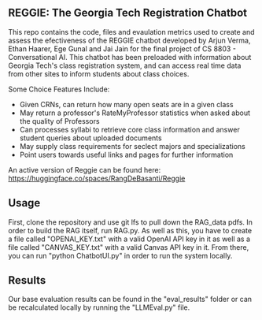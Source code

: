 ## REGGIE: The Georgia Tech Registration Chatbot
This repo contains the code, files and evaulation metrics used to create and assess the efectiveness of the REGGIE chatbot developed by Arjun Verma, Ethan Haarer, Ege Gunal and Jai Jain for the final project of CS 8803 - Conversational AI. This chatbot has been preloaded with information about Georgia Tech's class registration system, and can access real time data from other sites to inform students about class choices.

Some Choice Features Include:
- Given CRNs, can return how many open seats are in a given class
- May return a professor's RateMyProfessor statistics when asked about the quality of Professors
- Can processes syllabi to retrieve core class information and answer student queries about uploaded documents
- May supply class requirements for seclect majors and specializations
- Point users towards useful links and pages for further information

An active version of Reggie can be found here: https://huggingface.co/spaces/RangDeBasanti/Reggie

## Usage

First, clone the repository and use git lfs to pull down the RAG_data pdfs. In order to build the RAG itself, run RAG.py. As well as this, you have to create a file called "OPENAI_KEY.txt" with a valid OpenAI API key in it as well as a file called "CANVAS_KEY.txt" with a valid Canvas API key in it. From there, you can run "python ChatbotUI.py" in order to run the system locally.

## Results

Our base evaluation results can be found in the "eval_results" folder or can be recalculated locally by running the "LLMEval.py" file. 
